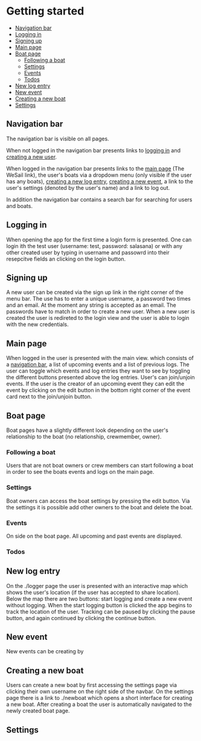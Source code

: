 # Getting started <!-- omit in toc -->

- [Navigation bar](#navigation-bar)
- [Logging in](#logging-in)
- [Signing up](#signing-up)
- [Main page](#main-page)
- [Boat page](#boat-page)
  - [Following a boat](#following-a-boat)
  - [Settings](#settings)
  - [Events](#events)
  - [Todos](#todos)
- [New log entry](#new-log-entry)
- [New event](#new-event)
- [Creating a new boat](#creating-a-new-boat)
- [Settings](#settings-1)

## Navigation bar

The navigation bar is visible on all pages.

When not logged in the navigation bar presents links to [logging in](#logging-in) and [creating a new user](#signing-up).

When logged in the navigation bar presents links to the [main page](#main-page) (The WeSail link), the user's boats via a dropdown menu (only visible if the user has any boats), [creating a new log entry](#new-log-entry), [creating a new event](#new-event), a link to the user's settings (denoted by the user's name) and a link to log out.

In addition the navigation bar contains a search bar for searching for users and boats.

## Logging in

When opening the app for the first time a login form is presented. One can login ith the test user (username: test, password: salasana) or with any other created user by typing in username and passowrd into their resepcitve fields an clicking on the login button.

## Signing up

A new user can be created via the sign up link in the right corner of the menu bar. The use has to enter a unique username, a password two times and an email. At the moment any string is accepted as an email. The passwords have to match in order to create a new user. When a new user is created the user is redireted to the login view and the user is able to login with the new credentials.

## Main page

When logged in the user is presented with the main view. which consists of a [navigation bar](#navigation-bar), a list of upcoming events and a list of previous logs. The user can toggle which events and log entries they want to see by toggling the different buttons presented above the log entries. User's can join/unjoin events. If the user is the creator of an upcoming event they can edit the event by clicking on the edit button in the bottom right corner of the event card next to the join/unjoin button.

## Boat page

Boat pages have a slightly different look depending on the user's relationship to the boat (no relationship, crewmember, owner).

### Following a boat

Users that are not boat owners or crew members can start following a boat in order to see the boats events and logs on the main page.

### Settings

Boat owners can access the boat settings by pressing the edit button. Via the settings it is possible add other owners to the boat and delete the boat.

### Events

On side on the boat page. All upcoming and past events are displayed.

### Todos

## New log entry

On the ./logger page the user is presented with an interactive map which shows the user's location (if the user has accepted to share location). Below the map there are two buttons: start logging and create a new event without logging. When the start logging button is clicked the app begins to track the location of the user. Tracking can be paused by clicking the pause button, and again continued by clicking the continue button.

## New event

New events can be creating by

## Creating a new boat

Users can create a new boat by first accessing the settings page via clicking their own username on the right side of the navbar. On the settings page there is a link to ./newboat which opens a short interface for creating a new boat. After creating a boat the user is automatically navigated to the newly created boat page.

## Settings
